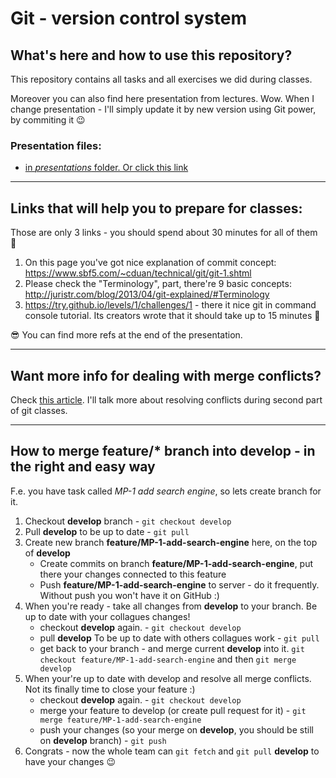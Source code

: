 # Git - version control system

## What's here and how to use this repository?
This repository contains all tasks and all exercises we did during classes.


Moreover you can also find here presentation from lectures. Wow.
When I change presentation - I'll simply update it by new version using Git power, by commiting it :wink:

### Presentation files:
* [in *presentations* folder. Or click this link](/presentations/isa-git-michalczukm.pdf)


--------
## Links that will help you to prepare for classes:
Those are only 3 links - you should spend about 30 minutes for all of them :slightly_smiling_face:

1. On this page you've got nice explanation of commit concept: https://www.sbf5.com/~cduan/technical/git/git-1.shtml
1. Please check the "Terminology", part, there're 9 basic concepts: http://juristr.com/blog/2013/04/git-explained/#Terminology
1. https://try.github.io/levels/1/challenges/1 - there it nice git in command console tutorial. Its creators wrote that it should take up to 15 minutes :slightly_smiling_face:

:sunglasses: You can find more refs at the end of the presentation.

--------

## Want more info for dealing with merge conflicts?
Check [this article](https://www.git-tower.com/learn/git/ebook/en/command-line/advanced-topics/merge-conflicts). 
I'll talk more about resolving conflicts during second part of git classes.

--------

## How to merge **feature/*** branch into develop - in the right and easy way
F.e. you have task called _MP-1 add search engine_, so lets create branch for it.

1. Checkout **develop** branch - `git checkout develop`
1. Pull **develop** to be up to date - `git pull`
1. Create new branch **feature/MP-1-add-search-engine** here, on the top of **develop**
    * Create commits on branch **feature/MP-1-add-search-engine**, put there your changes connected to this feature
    * Push **feature/MP-1-add-search-engine** to server - do it frequently. Without push you won't have it on GitHub :)
1. When you're ready - take all changes from **develop** to your branch. Be up to date with your collagues changes!
    * checkout **develop** again. - `git checkout develop` 
    * pull **develop** To be up to date with others collagues work - `git pull`
    * get back to your branch - and merge current **develop** into it. `git checkout feature/MP-1-add-search-engine` and then `git merge develop`
1. When your're up to date with develop and resolve all merge conflicts. Not its finally time to close your feature :)
    * checkout **develop** again. - `git checkout develop` 
    * merge your feature to develop (or create pull request for it) - `git merge feature/MP-1-add-search-engine`
    * push your changes (so your merge on **develop**, you should be still on **develop** branch) - `git push`
1. Congrats - now the whole team can `git fetch` and `git pull` **develop** to have your changes :wink:
